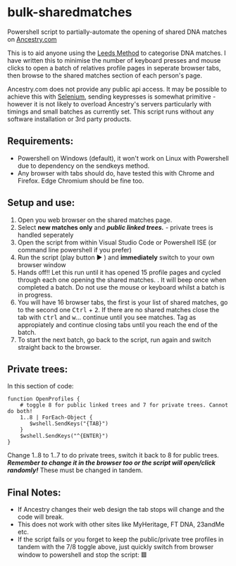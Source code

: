 # bulk-sharedmatches

Powershell script to partially-automate the opening of shared DNA matches on [Ancestry.com](https://www.ancestry.com)

This is to aid anyone using the [Leeds Method](https://www.danaleeds.com/the-leeds-method/) to categorise DNA matches.
I have written this to minimise the number of keyboard presses and mouse clicks to open a batch of relatives profile pages
in seperate browser tabs, then browse to the shared matches section of each person's page. 

Ancestry.com does not provide any public api access. It may be possible to achieve this with [Selenium](https://www.selenium.dev/), sending keypresses is somewhat primitive - however it is not likely to overload Ancestry's servers particularly with timings and small batches as currently set. This script runs without any software installation or 3rd party products. 


## Requirements:

- Powershell on Windows (default), it won't work on Linux with Powershell due to dependency on the sendkeys method.
- Any browser with tabs should do, have tested this with Chrome and Firefox. Edge Chromium should be fine too. 

## Setup and use:

1. Open you web browser on the shared matches page. 
2. Select **new matches only** and ***public linked trees.*** - private trees is handled seperately
3. Open the script from within Visual Studio Code or Powershell ISE (or command line powershell if you prefer)
4. Run the script (play button :arrow_forward: ) and **immediately** switch to your own browser window
5. Hands off!! Let this run until it has opened 15 profile pages and cycled through each one opening the shared matches. . It will beep once when completed a batch. Do not use the mouse or keyboard whilst a batch is in progress.
6. You will have 16 browser tabs, the first is your list of shared matches, go to the second one <kbd>Ctrl</kbd> + <kbd>2</kbd>. If there are no shared matches close the tab with <kbd>ctrl</kbd> and <kbd>w</kbd>... continue until you see matches. Tag as appropiately and continue closing tabs until you reach the end of the batch. 
7. To start the next batch, go back to the script, run again and switch straight back to the browser.

## Private trees:

In this section of code:
```
function OpenProfiles {
    # toggle 8 for public linked trees and 7 for private trees. Cannot do both!
    1..8 | ForEach-Object {
       $wshell.SendKeys("{TAB}")
    }
    $wshell.SendKeys("^{ENTER}")
}
```

Change 1..8 to 1..7 to do private trees, switch it back to 8 for public trees. 
***Remember to change it in the browser too or the script will open/click randomly!***
These must be changed in tandem.

## Final Notes:

- If Ancestry changes their web design the tab stops will change and the code will break.
- This does not work with other sites like MyHeritage, FT DNA, 23andMe etc. 
- If the script fails or you forget to keep the public/private tree profiles in tandem with the 7/8 toggle above, just quickly switch from browser window to powershell and stop the script: :red_square:


